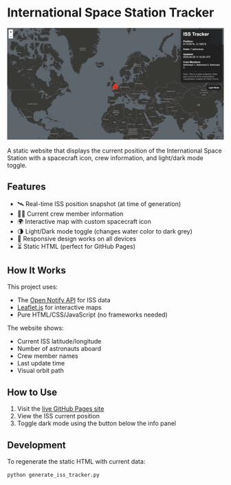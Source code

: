 # International Space Station Tracker

![ISS Tracker Website](ISS_website.png)

A static website that displays the current position of the International Space Station with a spacecraft icon, crew information, and light/dark mode toggle.

## Features

- 🛰️ Real-time ISS position snapshot (at time of generation)
- 👨‍🚀 Current crew member information
- 🌍 Interactive map with custom spacecraft icon
- 🌗 Light/Dark mode toggle (changes water color to dark grey)
- 📱 Responsive design works on all devices
- ⏳ Static HTML (perfect for GitHub Pages)

## How It Works

This project uses:
- The [Open Notify API](http://open-notify.org/Open-Notify-API/) for ISS data
- [Leaflet.js](https://leafletjs.com/) for interactive maps
- Pure HTML/CSS/JavaScript (no frameworks needed)

The website shows:
- Current ISS latitude/longitude
- Number of astronauts aboard
- Crew member names
- Last update time
- Visual orbit path

## How to Use

1. Visit the [live GitHub Pages site](https://yourusername.github.io/repository)
2. View the ISS current position
3. Toggle dark mode using the button below the info panel

## Development

To regenerate the static HTML with current data:
```bash
python generate_iss_tracker.py
